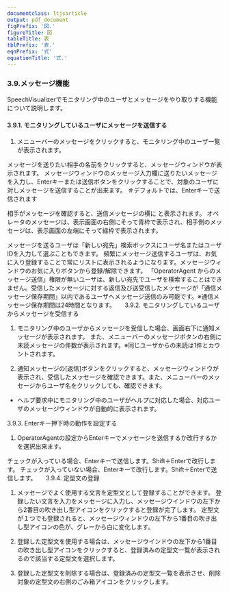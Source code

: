 ```yaml
---
documentclass: ltjsarticle
output: pdf_document
figPrefix: '図.'
figureTitle: 図
tableTitle: 表
tblPrefix: '表.'
eqnPrefix: '式'
equationTitle: '式.'
---
```


### 3.9.メッセージ機能
SpeechVisualizerでモニタリング中のユーザとメッセージをやり取りする機能について説明します。

#### 3.9.1. モニタリングしているユーザにメッセージを送信する
1.	メニューバーのメッセージをクリックすると、モニタリング中のユーザ一覧が表示されます。

メッセージを送りたい相手の名前をクリックすると、メッセージウィンドウが表示されます。
メッセージウィンドウのメッセージ入力欄に送りたいメッセージを入力し、Enterキーまたは送信ボタンをクリックすることで、対象のユーザに対しメッセージを送信することが出来ます。
＃デフォルトでは、Enterキーで送信されます


相手がメッセージを確認すると、送信メッセージの横に と表示されます。
オペレータのメッセージは、表示画面の右側にそって青枠で表示され、相手側のメッセージは、表示画面の左端にそって緑枠で表示されます。


メッセージを送るユーザは「新しい宛先」検索ボックスにユーザ名またはユーザIDを入力して選ぶこともできます。
頻繁にメッセージ送信するユーザは、お気に入り登録することで常にリストに表示されるようになります。メッセージウィンドウのお気に入りボタンから登録/解除できます。
「OperatorAgent からのメッセージ送信」権限が無いユーザは、新しい宛先でユーザを検索することはできません。受信したメッセージに対する返信及び送受信したメッセージが「通信メッセージ保存期間」以内であるユーザへメッセージ送信のみ可能です。※通信メッセージ保存期間は24時間となります。
 
3.9.2. モニタリングしているユーザからメッセージを受信する
1.	モニタリング中のユーザからメッセージを受信した場合、画面右下に通知メッセージが表示されます。
また、メニューバーのメッセージボタンの右側に未読メッセージの件数が表示されます。※同じユーザからの未読は1件とカウントされます。

2.	通知メッセージの[返信]ボタンをクリックすると、メッセージウィンドウが表示され、受信したメッセージを確認できます。また、メニューバーのメッセージからユーザ名をクリックしても、確認できます。


- ヘルプ要求中にモニタリング中のユーザがヘルプに対応した場合、対応ユーザのメッセージウィンドウが自動的に表示されます。


3.9.3. Enterキー押下時の動作を設定する
1.	OperatorAgentの設定からEnterキーでメッセージを送信するか改行するかを選択出来ます。


チェックが入っている場合、Enterキーで送信します。Shift＋Enterで改行します。
チェックが入っていない場合、Enterキーで改行します。Shift＋Enterで送信します。
 
3.9.4. 定型文の登録
1.	メッセージでよく使用する文言を定型文として登録することができます。
登録したい文言を入力をメッセージに入力し、メッセージウインドウの左下から2番目の吹き出し型アイコンをクリックすると登録が完了します。
定型文が１つでも登録されると、メッセージウィンドウの左下から1番目の吹き出し型アイコンの色が、グレーから白に変化します。


2.	登録した定型文を使用する場合は、メッセージウインドウの左下から1番目の吹き出し型アイコンをクリックすると、登録済みの定型文一覧が表示されるので該当する定型文を選択します。


3.	登録した定型文を削除する場合は、登録済みの定型文一覧を表示させ、削除対象の定型文の右側のごみ箱アイコンをクリックします。
